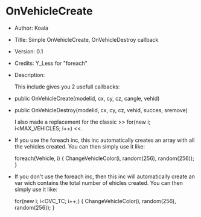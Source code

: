 OnVehicleCreate
===============

*	Author:		Koala
*	Title:		Simple OnVehicleCreate, OnVehicleDestroy callback
*	Version:	0.1
*	Credits: Y_Less for "foreach"
*	Description:

	This include gives you 2 usefull callbacks:
*	public OnVehicleCreate(modelid, cx, cy, cz, cangle, vehid)
*	public OnVehicleDestroy(modelid, cx, cy, cz, vehid, succes, sremove)

	I also made a replacement for the classic >> for(new i; i<MAX_VEHICLES; i++) <<.
	
*	If you use the foreach inc, this inc automatically creates an array with all the vehicles created.
	You can then simply use it like:

	foreach(Vehicle, i)
	{
	ChangeVehicleColor(i, random(256), random(256));
	}

*	If you don't use the foreach inc, then this inc will automatically create an var wich contains the total number of ehicles created.
	You can then simply use it like:

	for(new i; i<OVC_TC; i++;)
	{
	ChangeVehicleColor(i, random(256), random(256));
	}

